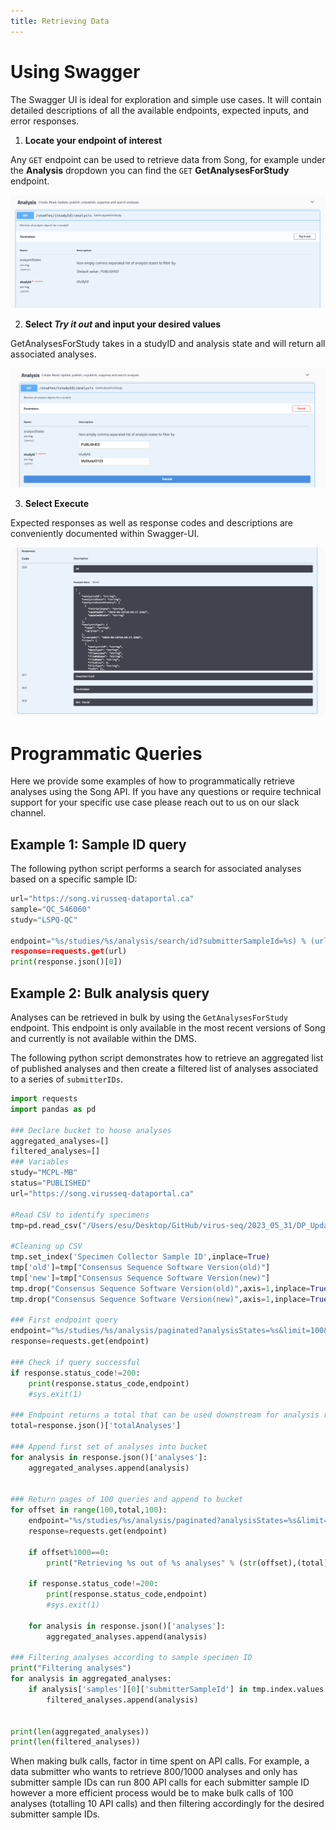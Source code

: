 ```yaml
---
title: Retrieving Data
---
```


# Using Swagger

The Swagger UI is ideal for exploration and simple use cases. It will contain detailed descriptions of all the available endpoints, expected inputs, and error responses.

1. **Locate your endpoint of interest**

Any `GET` endpoint can be used to retrieve data from Song, for example under the **Analysis** dropdown you can find the `GET` **GetAnalysesForStudy** endpoint. 


![Entity](../../assets/swagger_endpoint.png 'GetAnalysesForStudy')


2. **Select *Try it out* and input your desired values** 

GetAnalysesForStudy takes in a studyID and analysis state and will return all associated analyses.  


![Entity](../../assets/swagger_executeanalysis.png 'Execute')

3. **Select Execute** 

Expected responses as well as response codes and descriptions are conveniently documented within Swagger-UI.

![Entity](../../assets/swagger_responses.png 'Responses')

# Programmatic Queries

Here we provide some examples of how to programmatically retrieve analyses using the Song API. If you have any questions or require technical support for your specific use case please reach out to us on our slack channel.

## Example 1: Sample ID query

The following python script performs a search for associated analyses based on a specific sample ID:

```python
url="https://song.virusseq-dataportal.ca"
sample="QC_546060"
study="LSPQ-QC"

endpoint="%s/studies/%s/analysis/search/id?submitterSampleId=%s) % (url,study,sample)
response=requests.get(url)
print(response.json()[0])
```

## Example 2: Bulk analysis query

Analyses can be retrieved in bulk by using the `GetAnalysesForStudy` endpoint. This endpoint is only available in the most recent versions of Song and currently is not available within the DMS. 

The following python script demonstrates how to retrieve an aggregated list of published analyses and then create a filtered list of analyses associated to a series of `submitterIDs`.

```python
import requests
import pandas as pd

### Declare bucket to house analyses
aggregated_analyses=[]
filtered_analyses=[]
### Variables
study="MCPL-MB"
status="PUBLISHED"
url="https://song.virusseq-dataportal.ca"

#Read CSV to identify specimens
tmp=pd.read_csv("/Users/esu/Desktop/GitHub/virus-seq/2023_05_31/DP_Update_consensus_seq_version.csv",sep=",")

#Cleaning up CSV
tmp.set_index('Specimen Collector Sample ID',inplace=True)
tmp['old']=tmp["Consensus Sequence Software Version(old)"]
tmp['new']=tmp["Consensus Sequence Software Version(new)"]
tmp.drop("Consensus Sequence Software Version(old)",axis=1,inplace=True)
tmp.drop("Consensus Sequence Software Version(new)",axis=1,inplace=True)

### First endpoint query
endpoint="%s/studies/%s/analysis/paginated?analysisStates=%s&limit=100&offset=0" % (url,study,status)
response=requests.get(endpoint)

### Check if query successful
if response.status_code!=200:
    print(response.status_code,endpoint)
    #sys.exit(1)

### Endpoint returns a total that can be used downstream for analysis retrieval
total=response.json()['totalAnalyses']

### Append first set of analyses into bucket
for analysis in response.json()['analyses']:
    aggregated_analyses.append(analysis)

    
### Return pages of 100 queries and append to bucket
for offset in range(100,total,100):
    endpoint="%s/studies/%s/analysis/paginated?analysisStates=%s&limit=100&offset=%s" % (url,study,status,str(offset))
    response=requests.get(endpoint)  
    
    if offset%1000==0:
        print("Retrieving %s out of %s analyses" % (str(offset),(total)))
    
    if response.status_code!=200:
        print(response.status_code,endpoint)
        #sys.exit(1)

    for analysis in response.json()['analyses']:
        aggregated_analyses.append(analysis)

### Filtering analyses according to sample specimen ID
print("Filtering analyses")
for analysis in aggregated_analyses:
    if analysis['samples'][0]['submitterSampleId'] in tmp.index.values.tolist():
        filtered_analyses.append(analysis)


print(len(aggregated_analyses))
print(len(filtered_analyses))
```

<Note title="Tip">When making bulk calls, factor in time spent on API calls. For example, a data submitter who wants to retrieve 800/1000 analyses and only has submitter sample IDs can run 800 API calls for each submitter sample ID however a more efficient process would be to make bulk calls of 100 analyses (totalling 10 API calls) and then filtering accordingly for the desired submitter sample IDs.</Note>
